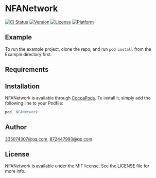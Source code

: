 # NFANetwork

[![CI Status](https://img.shields.io/travis/335074307@qq.com/NFANetwork.svg?style=flat)](https://travis-ci.org/335074307@qq.com/NFANetwork)
[![Version](https://img.shields.io/cocoapods/v/NFANetwork.svg?style=flat)](https://cocoapods.org/pods/NFANetwork)
[![License](https://img.shields.io/cocoapods/l/NFANetwork.svg?style=flat)](https://cocoapods.org/pods/NFANetwork)
[![Platform](https://img.shields.io/cocoapods/p/NFANetwork.svg?style=flat)](https://cocoapods.org/pods/NFANetwork)

## Example

To run the example project, clone the repo, and run `pod install` from the Example directory first.

## Requirements

## Installation

NFANetwork is available through [CocoaPods](https://cocoapods.org). To install
it, simply add the following line to your Podfile:

```ruby
pod 'NFANetwork'
```

## Author

335074307@qq.com, 872447993@qq.com

## License

NFANetwork is available under the MIT license. See the LICENSE file for more info.
